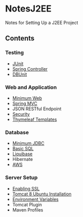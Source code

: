 # NotesJ2EE
Notes for Setting Up a J2EE Project


## Contents

### Testing
* [JUnit](/Testing/JUnit.md)
* [Spring Controller](/Testing/SpringController.md)
* [DBUnit](/Testing/DBUnit.md)

### Web and Application
* [Minimum Web](WebAndApplication/MinimumWeb.md)
* [Spring MVC](WebAndApplication/SpringMVC.md)
* JSON RESTful Endpoint
* [Security](WebAndApplication/Security.md)
* [Thymeleaf Templates](WebAndApplication/ThymeleafTemplates.md)

### Database
* [Minimum JDBC](/Database/MinimumJDBC.md)
* [Basic SQL](/Database/BasicSQL.md)
* [Liquibase](/Database/Liquibase.md)
* Hibernate
* [AWS](/Database/AWS.md)

### Server Setup
* [Enabling SSL](/ServerSetup/EnablingSSL.md)
* [Tomcat 8 Ubuntu Installation](http://wolfpaulus.com/jounal/mac/tomcat8/)
* [Environment Variables](/ServerSetup/EnvironmentVariables.md)
* Tomcat Plugin
* Maven Profiles
